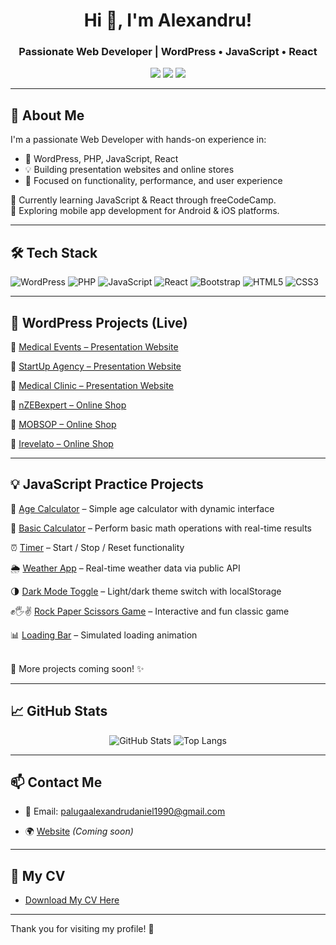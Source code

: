 <!-- Welcome Banner -->
<h1 align="center">Hi 👋, I'm Alexandru!</h1>
<h3 align="center">Passionate Web Developer | WordPress • JavaScript • React</h3>

<p align="center">
  <a href="mailto:palugaalexandrudaniel1990@gmail.com"><img src="https://img.shields.io/badge/email-EmailMe-black?style=for-the-badge&logo=gmail&logoColor=white"/></a>
  <a href="https://www.linkedin.com/in/alexandru-daniel-paluga/"><img src="https://img.shields.io/badge/linkedin-LinkedIn-blue?style=for-the-badge&logo=linkedin&logoColor=white"/></a>
  <a href="https://github.com/palugaalexandru"><img src="https://img.shields.io/github/followers/palugaalexandru?label=Follow&style=for-the-badge"/></a>
</p>

---

## 🧠 About Me

I'm a passionate Web Developer with hands-on experience in:
- 🔧 WordPress, PHP, JavaScript, React
- 💡 Building presentation websites and online stores
- 🎯 Focused on functionality, performance, and user experience

🌱 Currently learning JavaScript & React through freeCodeCamp.  
📱 Exploring mobile app development for Android & iOS platforms.

---

## 🛠️ Tech Stack

![WordPress](https://img.shields.io/badge/WordPress-21759B?style=for-the-badge&logo=wordpress&logoColor=white)
![PHP](https://img.shields.io/badge/PHP-777BB4?style=for-the-badge&logo=php&logoColor=white)
![JavaScript](https://img.shields.io/badge/JavaScript-F7DF1E?style=for-the-badge&logo=javascript&logoColor=black)
![React](https://img.shields.io/badge/React-61DAFB?style=for-the-badge&logo=react&logoColor=black)
![Bootstrap](https://img.shields.io/badge/Bootstrap-563D7C?style=for-the-badge&logo=bootstrap&logoColor=white)
![HTML5](https://img.shields.io/badge/HTML5-E34F26?style=for-the-badge&logo=html5&logoColor=white)
![CSS3](https://img.shields.io/badge/CSS3-1572B6?style=for-the-badge&logo=css3&logoColor=white)

---

## 🚀 WordPress Projects (Live)

🔗 [Medical Events – Presentation Website](https://hcpevents.ro)

🔗 [StartUp Agency – Presentation Website](https://startupagency.ro)

🔗 [Medical Clinic – Presentation Website](https://awdhaestmed.com)

🔗 [nZEBexpert – Online Shop](https://nzebexpert.ro)

🔗 [MOBSOP – Online Shop](https://mobsop.ro)

🔗 [Irevelato – Online Shop](https://irevelato.com)

---

## 💡 JavaScript Practice Projects

🎯 [Age Calculator](https://palugaalexandru.github.io/age-calculator-js/) – Simple age calculator with dynamic interface

🔢 [Basic Calculator](https://palugaalexandru.github.io/basic-calculator-js/) – Perform basic math operations with real-time results

⏰ [Timer](https://palugaalexandru.github.io/timer-js/) – Start / Stop / Reset functionality

🌦️ [Weather App](https://palugaalexandru.github.io/weather-app/) – Real-time weather data via public API

🌗 [Dark Mode Toggle](https://palugaalexandru.github.io/dark-mode-toggle/) – Light/dark theme switch with localStorage

✊🖐✌ [Rock Paper Scissors Game](https://palugaalexandru.github.io/rock-paper-scissors-game/) – Interactive and fun classic game

📊 [Loading Bar](https://palugaalexandru.github.io/loading-bar/) – Simulated loading animation

<br>
🔧 More projects coming soon! ✨

---

## 📈 GitHub Stats

<p align="center">
  <img src="https://github-readme-stats.vercel.app/api?username=palugaalexandru&show_icons=true&theme=radical" alt="GitHub Stats" />
  <img src="https://github-readme-stats.vercel.app/api/top-langs/?username=palugaalexandru&layout=compact&theme=radical" alt="Top Langs" />
</p>

---

## 📫 Contact Me

- 📧 Email: palugaalexandrudaniel1990@gmail.com  

- 🌍 [Website](#) *(Coming soon)*

---

## 📝 My CV

- [Download My CV Here](https://github.com/PalugaAlexandru/portofoliu-palugaalexandru/blob/main/Alexandru_Daniel_Paluga_CV_EN.pdf)

---

Thank you for visiting my profile! 🙌
